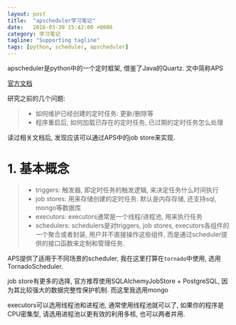 ```yaml
---
layout: post
title:  "apscheduler学习笔记"
date:   2016-03-30 15:42:00 +0800
category: 学习笔记
tagline: "Supporting tagline"
tags: [python, scheduler, apscheduler]
---
```


apscheduler是python中的一个定时框架, 借鉴了Java的Quartz. 文中简称APS

[官方文档](http://apscheduler.readthedocs.org/en/latest/userguide.html)

研究之前的几个问题:

> * 如何维护已经创建的定时任务: 更新/删除等
> * 程序重启后, 如何加载已存在的定时任务, 已过期的定时任务怎么处理

读过相关文档后, 发现应该可以通过APS中的job store来实现.

# 1. 基本概念

> * triggers: 触发器, 即定时任务的触发逻辑, 来决定任务什么时间执行
> * job stores: 用来存储创建的定时任务. 默认是内存存储, 还支持sql, mongo等数据库
> * executors: executors通常是一个线程/进程池, 用来执行任务
> * schedulers: schedulers是对triggers, job stores, executors各组件的一个聚合或者封装, 用户并不直接操作这些组件, 而是通过scheduler提供的接口函数来定制和管理任务.

APS提供了适用于不同场景的scheduler, 我在这里打算在`tornado`中使用, 选用TornadoScheduler.

job store有更多的选择, 官方推荐使用SQLAlchemyJobStore + PostgreSQL, 因为其比较强大的数据完整性保护机制. 而这里我选用mongo

executors可以选用线程池和进程池, 通常使用线程池就可以了, 如果你的程序是CPU密集型, 请选用进程池以更有效的利用多核, 也可以两者并用.
